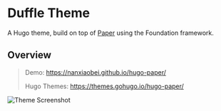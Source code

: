 Duffle Theme
============

A Hugo theme, build on top of [Paper](https://github.com/nanxiaobei/hugo-paper/) using the Foundation framework.

## Overview

> Demo: https://nanxiaobei.github.io/hugo-paper/
>
> Hugo Themes: https://themes.gohugo.io/hugo-paper/

![Theme Screenshot](https://github.com/deislabs/duffle.sh/blob/master/themes/duffle/img/theme.png?raw=true)

